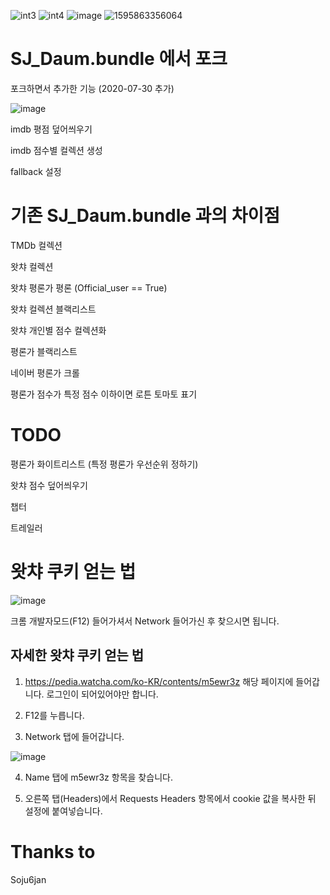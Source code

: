 ![int3](https://user-images.githubusercontent.com/59600370/88552620-449f9100-d05f-11ea-8b15-9366dc45c1f6.png)
![int4](https://user-images.githubusercontent.com/59600370/88552633-48cbae80-d05f-11ea-9e65-df78d40cb328.png)
![image](https://user-images.githubusercontent.com/59600370/88553054-d0192200-d05f-11ea-81b7-569039cfe1c1.png)
![1595863356064](https://user-images.githubusercontent.com/59600370/88560154-baf4c100-d068-11ea-9d07-0c20be826cbb.jpg)

# SJ_Daum.bundle 에서 포크

포크하면서 추가한 기능 (2020-07-30 추가)

![image](https://user-images.githubusercontent.com/59600370/89054423-b9dad100-d393-11ea-81ce-ce85c2468a8c.png)

imdb 평점 덮어씌우기

imdb 점수별 컬렉션 생성

fallback 설정

# 기존 SJ_Daum.bundle 과의 차이점

TMDb 컬렉션

왓챠 컬렉션 

왓챠 평론가 평론 (Official_user == True)

왓챠 컬렉션 블랙리스트

왓챠 개인별 점수 컬렉션화

평론가 블랙리스트

네이버 평론가 크롤

평론가 점수가 특정 점수 이하이면 로튼 토마토 표기

# TODO

평론가 화이트리스트 (특정 평론가 우선순위 정하기)

왓챠 점수 덮어씌우기

챕터

트레일러

# 왓챠 쿠키 얻는 법

![image](https://user-images.githubusercontent.com/59600370/88553501-50d81e00-d060-11ea-9eb1-b0d99f0935b2.png)

크롬 개발자모드(F12) 들어가셔서 Network 들어가신 후 찾으시면 됩니다.

## 자세한 왓챠 쿠키 얻는 법

1) https://pedia.watcha.com/ko-KR/contents/m5ewr3z 해당 페이지에 들어갑니다. 로그인이 되어있어야만 합니다.

2) F12를 누릅니다.

3) Network 탭에 들어갑니다.

![image](https://user-images.githubusercontent.com/59600370/88563497-01e4b580-d06d-11ea-8739-83680229b0eb.png)

4) Name 탭에 m5ewr3z 항목을 찾습니다.

5) 오른쪽 탭(Headers)에서 Requests Headers 항목에서 cookie 값을 복사한 뒤 설정에 붙여넣습니다.



# Thanks to

Soju6jan

